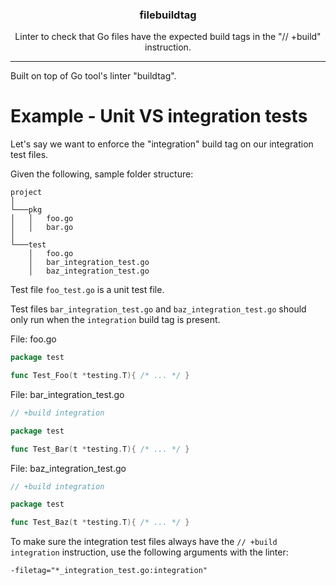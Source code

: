 <p align="center">
    <h3 align="center">filebuildtag</h3>
    <p align="center">Linter to check that Go files have the expected build tags in the "// +build" instruction.</p>
</p>

---

Built on top of Go tool's linter "buildtag".

# Example - Unit VS integration tests

Let's say we want to enforce the "integration" build tag on our integration test files.

Given the following, sample folder structure:
```
project
│
└───pkg
│   │   foo.go
│   │   bar.go
│
└───test
    │   foo.go
    │   bar_integration_test.go
    │   baz_integration_test.go
```

Test file `foo_test.go` is a unit test file.

Test files `bar_integration_test.go` and `baz_integration_test.go` should only run when the `integration` build 
tag is present.

File: foo.go
```go
package test

func Test_Foo(t *testing.T){ /* ... */ }
```

File: bar_integration_test.go
```go
// +build integration

package test

func Test_Bar(t *testing.T){ /* ... */ }
```

File: baz_integration_test.go
```go
// +build integration

package test

func Test_Baz(t *testing.T){ /* ... */ }
```

To make sure the integration test files always have the `// +build integration` instruction, use the following arguments
with the linter:

```
-filetag="*_integration_test.go:integration"
```